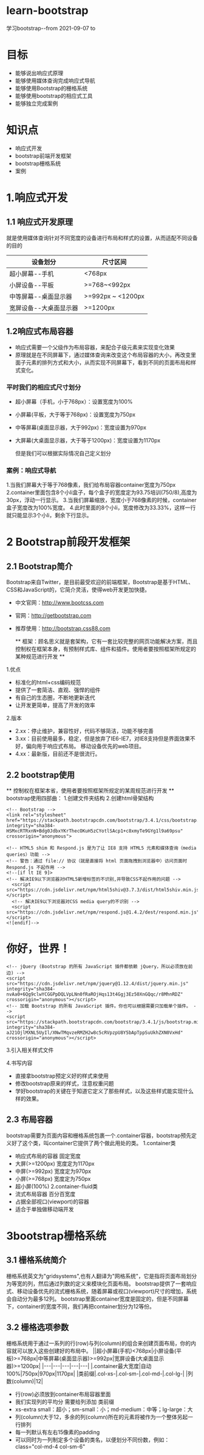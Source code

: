 # learn-bootstrap
学习bootstrap--from 2021-09-07 to

# 目标

- 能够说出响应式原理
- 能够使用媒体查询完成响应式导航
- 能够使用Bootstrap的栅格系统
- 能够使用bootstrap的相应式工具
- 能够独立完成案例

# 知识点

* 响应式开发
* bootstrap前端开发框架
* bootstrap栅格系统
* 案例

# 1.响应式开发

## 1.1 响应式开发原理

就是使用媒体查询针对不同宽度的设备进行布局和样式的设置，从而适配不同设备的目的

|设备划分|尺寸区间|
|---|---|
|超小屏幕--手机|<768px|
|小屏设备--平板|>=768~<992px|
|中等屏幕--桌面显示器|>=992px ~ <1200px|
|宽屏设备--大桌面显示器|>=1200px|

## 1.2响应式布局容器

- 响应式需要一个父级作为布局容器，来配合子级元素来实现变化效果
- 原理就是在不同屏幕下，通过媒体查询来改变这个布局容器的大小，再改变里面子元素的排列方式和大小，从而实现不同屏幕下，看到不同的页面布局和样式变化。

### 平时我们的相应式尺寸划分

- 超小屏幕（手机，小于768px）：设置宽度为100%
- 小屏幕(平板，大于等于768px)：设置宽度为750px
- 中等屏幕(桌面显示器，大于992px)：宽度设置为970px
- 大屏幕(大桌面显示器，大于等于1200px)：宽度设置为1170px
  
  但是我们可以根据实际情况自己定义划分


### 案例：响应式导航

1.当我们屏幕大于等于768像素，我们给布局容器container宽度为750px
2.container里面包含8个小li盒子，每个盒子的宽度定为93.75培训(750/8),高度为30px，浮动一行显示。
3.当我们屏幕缩放，宽度小于768像素的时候，container盒子宽度改为100%宽度。
4.此时里面的8个小li，宽度修改为33.33%，这样一行就只能显示3个小li，剩余下行显示。

# 2 Bootstrap前段开发框架

## 2.1 Bootstrap简介

Bootstrap来自Twitter，是目前最受欢迎的前端框架，Bootstrap是基于HTML、CSS和JavaScript的，它简介灵活，使得web开发更加快捷。
- 中文官网：http://www.bootcss.com
- 官网：http://getbootstrap.com
- 推荐使用：http://bootstrap.css88.com

  ** 框架：顾名思义就是套架构，它有一套比较完整的网页功能解决方案，而且控制权在框架本身，有预制样式库、组件和插件。使用者要按照框架所规定的某种规范进行开发 **

1.优点
- 标准化的html+css编码规范
- 提供了一套简洁、直观、强悍的组件
- 有自己的生态圈，不断地更新迭代
- 让开发更简单，提高了开发的效率
  
2.版本
* 2.xx：停止维护，兼容性好，代码不够简洁，功能不够完善
* 3.xx：目前使用最多，稳定，但是放弃了IE6-IE7，对IE8支持但是界面效果不好，偏向用于响应式布局。 移动设备优先的web项目。
* 4.xx：最新版，目前还不是很流行。
  
## 2.2 bootstrap使用
** 控制权在框架本省，使用者要按照框架所规定的某周规范进行开发 **
bootstrap使用四部曲：
1.创建文件夹结构
2.创建html骨架结构
<!doctype html>
<html lang="zh-CN">
  <head>
    <meta charset="utf-8">
    <!-- 要求当前网页使用IE浏览器最高版本的内核来渲染 -->
    <meta http-equiv="X-UA-Compatible" content="IE=edge">
    <!-- 视口的设置：视口的宽度和设备一致，默认的缩放比例和PC端一致，用户不能自行缩放 -->
    <meta name="viewport" content="width=device-width, initial-scale=1">
    <!-- 上述3个meta标签*必须*放在最前面，任何其他内容都*必须*跟随其后！ -->
    <title>Bootstrap 101 Template</title>

    <!-- Bootstrap -->
    <link rel="stylesheet" href="https://stackpath.bootstrapcdn.com/bootstrap/3.4.1/css/bootstrap.min.css" integrity="sha384-HSMxcRTRxnN+Bdg0JdbxYKrThecOKuH5zCYotlSAcp1+c8xmyTe9GYg1l9a69psu" crossorigin="anonymous">

    <!-- HTML5 shim 和 Respond.js 是为了让 IE8 支持 HTML5 元素和媒体查询（media queries）功能 -->
    <!-- 警告：通过 file:// 协议（就是直接将 html 页面拖拽到浏览器中）访问页面时 Respond.js 不起作用 -->
    <!--[if lt IE 9]>
    <!-- 解决IE9以下浏览器对HTML5新增标签的不识别,并导致CSS不起作用的问题 -->
      <script src="https://cdn.jsdelivr.net/npm/html5shiv@3.7.3/dist/html5shiv.min.js"></script>
      <!-- 解决IE9以下浏览器对CSS media query的不识别 -->
      <script src="https://cdn.jsdelivr.net/npm/respond.js@1.4.2/dest/respond.min.js"></script>
    <![endif]-->
  </head>
  <body>
    <h1>你好，世界！</h1>

    <!-- jQuery (Bootstrap 的所有 JavaScript 插件都依赖 jQuery，所以必须放在前边) -->
    <script src="https://cdn.jsdelivr.net/npm/jquery@1.12.4/dist/jquery.min.js" integrity="sha384-nvAa0+6Qg9clwYCGGPpDQLVpLNn0fRaROjHqs13t4Ggj3Ez50XnGQqc/r8MhnRDZ" crossorigin="anonymous"></script>
    <!-- 加载 Bootstrap 的所有 JavaScript 插件。你也可以根据需要只加载单个插件。 -->
    <script src="https://stackpath.bootstrapcdn.com/bootstrap/3.4.1/js/bootstrap.min.js" integrity="sha384-aJ21OjlMXNL5UyIl/XNwTMqvzeRMZH2w8c5cRVpzpU8Y5bApTppSuUkhZXN0VxHd" crossorigin="anonymous"></script>
  </body>
</html>
3.引入相关样式文件

4.书写内容
- 直接拿bootstrap预定义好的样式来使用
- 修改bootstrap原来的样式，注意权重问题
- 学好bootstrap的关键在于知道它定义了那些样式，以及这些样式能实现什么样的效果。

## 2.3 布局容器
bootstrap需要为页面内容和栅格系统包裹一个.container容器，bootstrap预先定义好了这个类，叫container它提供了两个做此用处的类。
1.container类
- 响应式布局的容器 固定宽度
- 大屏(>=1200px) 宽度定为1170px
- 中屏(>=992px) 宽度定为970px
- 小屏(>=768px) 宽度定为750px
- 超小屏(100%)
2.container-fluid类
- 流式布局容器 百分百宽度
- 占据全部视口(viewport)的容器
- 适合于单独做移动端开发

# 3bootstrap栅格系统

## 3.1 栅格系统简介

栅格系统英文为"gridsystems",也有人翻译为"网格系统"，它是指将页面布局划分为等宽的列，然后通过列数的定义来模块化页面布局。
bootstrap提供了一套响应式、移动设备优先的流式栅格系统，随着屏幕或视口(viewport)尺寸的增加，系统会自动分为最多12列。
bootstrap里面container宽度是固定的，但是不同屏幕下，container的宽度不同，我们再把container划分为12等份。

## 3.2 栅格选项参数

栅格系统用于通过一系列的行(row)与列(column)的组合来创建页面布局，你的内容就可以放入这些创建好的布局中。
||超小屏幕(手机)<768px|小屏设备(平板)>=768px|中等屏幕(桌面显示器)>=992px|宽屏设备(大桌面显示器)>=1200px|
|---|---|---|---|---|
|.container最大宽度|自动100%|750px|970px|1170px|
|类前缀|.col-xs-|.col-sm-|.col-md-|.col-lg-|
|列数(column)|12|

- 行(row)必须放到container布局容器里面
- 我们实现列的平均分 需要给列添加 类前缀
- xs-extra small：超小；sm-small：小；md-medium：中等；lg-large：大
- 列(column)大于12，多余的列(column)所在的元素将被作为一个整体另起一行排列
- 每一列默认有左右15像素的padding
- 可以同时为一列制定多个设备的类名，以便划分不同份数，例如：class="col-md-4 col-sm-6"
